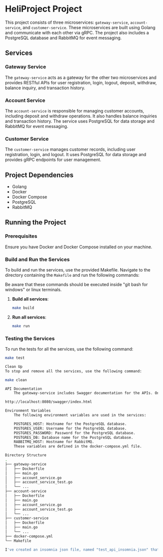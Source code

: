 # HeliProject Project

This project consists of three microservices: `gateway-service`, `account-service`, and `customer-service`. These microservices are built using Golang and communicate with each other via gRPC. The project also includes a PostgreSQL database and RabbitMQ for event messaging.

## Services

### Gateway Service

The `gateway-service` acts as a gateway for the other two microservices and provides RESTful APIs for user registration, login, logout, deposit, withdraw, balance inquiry, and transaction history.

### Account Service

The `account-service` is responsible for managing customer accounts, including deposit and withdraw operations. It also handles balance inquiries and transaction history. The service uses PostgreSQL for data storage and RabbitMQ for event messaging.

### Customer Service

The `customer-service` manages customer records, including user registration, login, and logout. It uses PostgreSQL for data storage and provides gRPC endpoints for user management.

## Project Dependencies

- Golang
- Docker
- Docker Compose
- PostgreSQL
- RabbitMQ

## Running the Project

### Prerequisites

Ensure you have Docker and Docker Compose installed on your machine.

### Build and Run the Services

To build and run the services, use the provided Makefile. Navigate to the directory containing the `Makefile` and run the following commands:

Be aware that these commands should be executed inside "git bash for windows" or linux terminals.

1. **Build all services**:

    ```sh
    make build
    ```

2. **Run all services**:

    ```sh
    make run
    ```

### Testing the Services

To run the tests for all the services, use the following command:

```sh
make test

Clean Up
To stop and remove all the services, use the following command:

make clean

API Documentation
    The gateway-service includes Swagger documentation for the APIs. Once the services are running, you can access the Swagger UI at:

http://localhost:8080/swagger/index.html

Environment Variables
    The following environment variables are used in the services:

    POSTGRES_HOST: Hostname for the PostgreSQL database.
    POSTGRES_USER: Username for the PostgreSQL database.
    POSTGRES_PASSWORD: Password for the PostgreSQL database.
    POSTGRES_DB: Database name for the PostgreSQL database.
    RABBITMQ_HOST: Hostname for RabbitMQ.
    These variables are defined in the docker-compose.yml file.

Directory Structure
.
├── gateway-service
│   ├── Dockerfile
│   ├── main.go
│   ├── account_service.go
│   ├── account_service_test.go
│   └── ...
├── account-service
│   ├── Dockerfile
│   ├── main.go
│   ├── account_service.go
│   ├── account_service_test.go
│   └── ...
├── customer-service
│   ├── Dockerfile
│   ├── main.go
│   └── ...
├── docker-compose.yml
└── Makefile

I've created an insomnia json file, named "test_api_insomnia.json" that could be imported into Insomnia software for testing the APIs.
